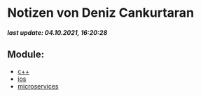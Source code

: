 # Notizen von Deniz Cankurtaran
##### last update: 04.10.2021, 16:20:28 
## Module:
 - [c++](c++/index.md)
 - [ios](ios/index.md)
 - [microservices](microservices/index.md)
